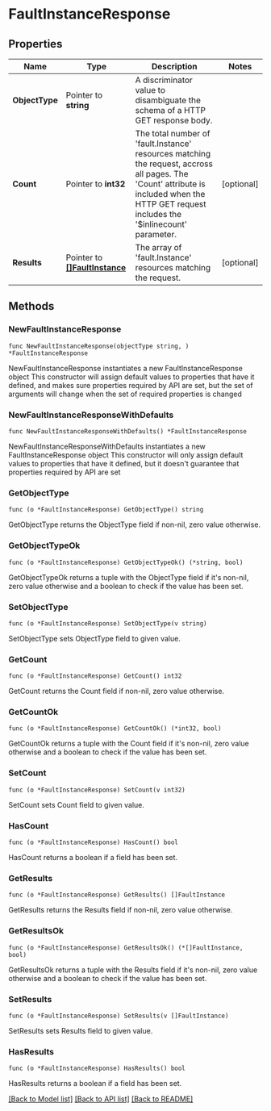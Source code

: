 # FaultInstanceResponse

## Properties

Name | Type | Description | Notes
------------ | ------------- | ------------- | -------------
**ObjectType** | Pointer to **string** | A discriminator value to disambiguate the schema of a HTTP GET response body. | 
**Count** | Pointer to **int32** | The total number of &#39;fault.Instance&#39; resources matching the request, accross all pages. The &#39;Count&#39; attribute is included when the HTTP GET request includes the &#39;$inlinecount&#39; parameter. | [optional] 
**Results** | Pointer to [**[]FaultInstance**](fault.Instance.md) | The array of &#39;fault.Instance&#39; resources matching the request. | [optional] 

## Methods

### NewFaultInstanceResponse

`func NewFaultInstanceResponse(objectType string, ) *FaultInstanceResponse`

NewFaultInstanceResponse instantiates a new FaultInstanceResponse object
This constructor will assign default values to properties that have it defined,
and makes sure properties required by API are set, but the set of arguments
will change when the set of required properties is changed

### NewFaultInstanceResponseWithDefaults

`func NewFaultInstanceResponseWithDefaults() *FaultInstanceResponse`

NewFaultInstanceResponseWithDefaults instantiates a new FaultInstanceResponse object
This constructor will only assign default values to properties that have it defined,
but it doesn't guarantee that properties required by API are set

### GetObjectType

`func (o *FaultInstanceResponse) GetObjectType() string`

GetObjectType returns the ObjectType field if non-nil, zero value otherwise.

### GetObjectTypeOk

`func (o *FaultInstanceResponse) GetObjectTypeOk() (*string, bool)`

GetObjectTypeOk returns a tuple with the ObjectType field if it's non-nil, zero value otherwise
and a boolean to check if the value has been set.

### SetObjectType

`func (o *FaultInstanceResponse) SetObjectType(v string)`

SetObjectType sets ObjectType field to given value.


### GetCount

`func (o *FaultInstanceResponse) GetCount() int32`

GetCount returns the Count field if non-nil, zero value otherwise.

### GetCountOk

`func (o *FaultInstanceResponse) GetCountOk() (*int32, bool)`

GetCountOk returns a tuple with the Count field if it's non-nil, zero value otherwise
and a boolean to check if the value has been set.

### SetCount

`func (o *FaultInstanceResponse) SetCount(v int32)`

SetCount sets Count field to given value.

### HasCount

`func (o *FaultInstanceResponse) HasCount() bool`

HasCount returns a boolean if a field has been set.

### GetResults

`func (o *FaultInstanceResponse) GetResults() []FaultInstance`

GetResults returns the Results field if non-nil, zero value otherwise.

### GetResultsOk

`func (o *FaultInstanceResponse) GetResultsOk() (*[]FaultInstance, bool)`

GetResultsOk returns a tuple with the Results field if it's non-nil, zero value otherwise
and a boolean to check if the value has been set.

### SetResults

`func (o *FaultInstanceResponse) SetResults(v []FaultInstance)`

SetResults sets Results field to given value.

### HasResults

`func (o *FaultInstanceResponse) HasResults() bool`

HasResults returns a boolean if a field has been set.


[[Back to Model list]](../README.md#documentation-for-models) [[Back to API list]](../README.md#documentation-for-api-endpoints) [[Back to README]](../README.md)


